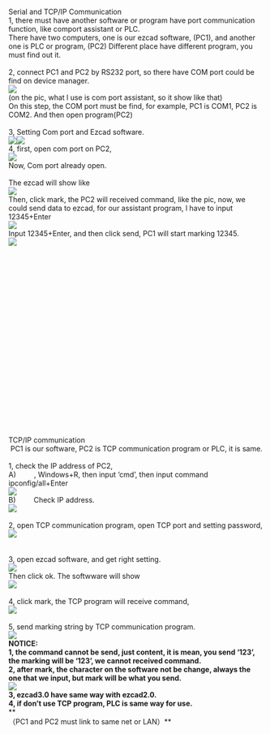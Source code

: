 Serial and TCP/IP Communication<br />1, there must have another software or program have port communication function, like comport assistant or PLC.<br />There have two computers, one is our ezcad software, (PC1), and another one is PLC or program, (PC2) Different place have different program, you must find out it.<br /> <br />2, connect PC1 and PC2 by RS232 port, so there have COM port could be find on device manager.<br />![](https://cdn.nlark.com/yuque/0/2020/png/1721073/1594281345111-74486398-76d4-4f80-bdc9-38e22b03078f.png#align=left&display=inline&height=53&originHeight=71&originWidth=552&status=done&style=none&width=414)<br />(on the pic, what l use is com port assistant, so it show like that)<br />On this step, the COM port must be find, for example, PC1 is COM1, PC2 is COM2. And then open program(PC2)<br /> <br />3, Setting Com port and Ezcad software.<br />![](https://cdn.nlark.com/yuque/0/2020/png/1721073/1594281345240-f30f7875-c644-4f80-a91c-dba1dfb4997d.png#align=left&display=inline&height=175&originHeight=233&originWidth=237&status=done&style=none&width=178)![](https://cdn.nlark.com/yuque/0/2020/png/1721073/1594281345378-35735ebb-8ba0-46a2-a004-9f87015f909a.png#align=left&display=inline&height=239&originHeight=594&originWidth=829&status=done&style=none&width=334)<br />4, first, open com port on PC2,<br />![](https://cdn.nlark.com/yuque/0/2020/png/1721073/1594281345525-190d189d-a13b-480a-ad9d-d18d9a95d1fb.png#align=left&display=inline&height=401&originHeight=573&originWidth=593&status=done&style=none&width=415)<br />Now, Com port already open.<br /> <br />The ezcad will show like<br />![](https://cdn.nlark.com/yuque/0/2020/png/1721073/1594281345648-9985de3e-8b45-414c-b0cd-c271aa16caf9.png#align=left&display=inline&height=103&originHeight=204&originWidth=573&status=done&style=none&width=289)<br />Then, click mark, the PC2 will received command, like the pic, now, we could send data to ezcad, for our assistant program, l have to input 12345+Enter<br />![](https://cdn.nlark.com/yuque/0/2020/png/1721073/1594281345832-8469e5c5-8866-447c-b4cb-b8ba134aced7.png#align=left&display=inline&height=222&originHeight=629&originWidth=1181&status=done&style=none&width=416)<br />Input 12345+Enter, and then click send, PC1 will start marking 12345.<br />![](https://cdn.nlark.com/yuque/0/2020/png/1721073/1594281345956-0b1e42f6-b4d7-4675-9800-914722e5268f.png#align=left&display=inline&height=83&originHeight=110&originWidth=484&status=done&style=none&width=363)<br /> <br /> <br /> <br /> <br /> <br /> <br /> <br /> <br /> <br /> <br /> <br /> <br /> <br /> <br /> <br /> <br /> <br /> <br /> <br /> <br /> <br /> <br />TCP/IP communication<br /> PC1 is our software, PC2 is TCP communication program or PLC, it is same.<br /> <br />1, check the IP address of PC2,<br />A)         , Windows+R, then input ‘cmd’, then input command ipconfig/all+Enter<br />![](https://cdn.nlark.com/yuque/0/2020/png/1721073/1594281346096-e4ae570a-c15d-4207-954c-51281ad63fcc.png#align=left&display=inline&height=83&originHeight=135&originWidth=427&status=done&style=none&width=261)<br />B)         Check IP address.<br />![](https://cdn.nlark.com/yuque/0/2020/png/1721073/1594281346270-5ba2d105-d6ae-42e7-815e-f26e51cdfb0c.png#align=left&display=inline&height=176&originHeight=252&originWidth=622&status=done&style=none&width=435)<br /> <br />2, open TCP communication program, open TCP port and setting password,<br />![](https://cdn.nlark.com/yuque/0/2020/png/1721073/1594281346394-2a3d1164-030f-47a1-abce-40d941d3cfb3.png#align=left&display=inline&height=225&originHeight=266&originWidth=380&status=done&style=none&width=322)<br /> <br /> <br />3, open ezcad software, and get right setting.<br />![](https://cdn.nlark.com/yuque/0/2020/png/1721073/1594281346520-011caac3-5438-44fa-a5c5-1122a8364f7f.png#align=left&display=inline&height=211&originHeight=488&originWidth=876&status=done&style=none&width=379)<br />Then click ok. The softwware will show<br />![](https://cdn.nlark.com/yuque/0/2020/png/1721073/1594281346632-160d756d-e9b4-42a1-ad51-168cb6eb0200.png#align=left&display=inline&height=106&originHeight=141&originWidth=334&status=done&style=none&width=251)<br /> <br />4, click mark, the TCP program will receive command,<br />![](https://cdn.nlark.com/yuque/0/2020/png/1721073/1594281346821-6114a53a-1db3-4ddc-8941-0c9694ce3003.png#align=left&display=inline&height=130&originHeight=230&originWidth=733&status=done&style=none&width=415)<br /> <br />5, send marking string by TCP communication program.<br />![](https://cdn.nlark.com/yuque/0/2020/png/1721073/1594281346931-4c2260c3-7a5c-466a-8513-0ea07d623d40.png#align=left&display=inline&height=130&originHeight=175&originWidth=559&status=done&style=none&width=415)<br />**NOTICE:**<br />**1, the command cannot be send, just content, it is mean, you send ‘123’, the marking will be ‘123’, we cannot received command.**<br />**2, after mark, the character on the software not be change, always the one that we input, but mark will be what you send.**<br />**![](https://cdn.nlark.com/yuque/0/2020/png/1721073/1594281347064-06197077-b18f-493d-93f5-b5342ada6cc7.png#align=left&display=inline&height=137&originHeight=253&originWidth=767&status=done&style=none&width=415)**<br />**3, ezcad3.0 have same way with ezcad2.0.**<br />**4, if don’t use TCP program, PLC is same way for use.**<br />** **<br />**（PC1 and PC2 must link to same net or LAN）**<br /> <br /> <br /> <br /> <br /> 
